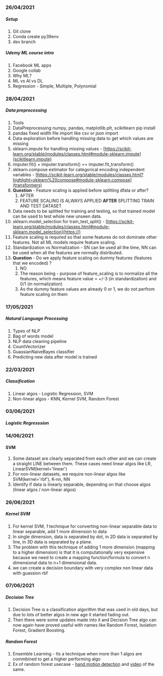 ### 26/04/2021

##### Setup

1. Git clone
2. Conda create py39env
3. dev branch

##### Udemy ML course intro

1. Facebook ML apps
2. Google collab
3. Why ML?
4. ML vs AI vs DL
5. Regression - Simple, Multiple, Polynomial

### 28/04/2021

##### Data preprocessing

1. Tools
2. DataPreprocessing numpy, pandas, matplotlib.plt, scikitlearn pip install
3. pandas fixed width file import like csv or json import
4. Data exploration before handling missing data to get which values are missing
5. sklearn.impute for handling missing values - [https://scikit-learn.org/stable/modules/classes.html#module-sklearn.impute](scikitlearn.impute)
6. imputer.fit() + imputer.transform() == imputer.fit_transform()
7. sklearn.compose estimator for categorical encoding independent variables - [https://scikit-learn.org/stable/modules/classes.html?highlight=sklearn%20compose#module-sklearn.compose](transformers)
8. **Question** - Feature scaling is applied before splitting dfata or after?
   1. AFTER
   2. FEATURE SCALING IS ALWAYS APPLIED **AFTER** SPLITTING TRAIN AND TEST DATASET
9. Data needs to be splitted for training and testing, so that trained model can be used to test whole new unseen data.
10. sklearn.model_selection for train_test_split() - [https://scikit-learn.org/stable/modules/classes.html#module-sklearn.model_selection](https://)
11. Feature scaling is required so that some features do not dominate other features. Not all ML models require feature scaling.
12. Standardization vs Normalization - SN can be used all the time, NN can be used when all the features are normally distributed.
13. **Question** - Do we apply feature scaling on dummy features (features that we encoded) ?
    1. NO
    2. The reason being - purpose of feature_scaling is to normalize all the features, which means feature value = +/-3 (in standardization) and 0/1 (in normalization)
    3. As the dummy feature values are already 0 or 1, we do not perfrom feature scaling on them

### 17/05/2021

##### Natural Language Processing

1. Types of NLP
2. Bag of words model
3. NLP data cleaning pipeline
4. CountVectorizer
5. GuassianNaiveBayes classifier
6. Predicting new data after model is trained

### 22/03/2021

##### Classification

1. Linear algos - Logistic Regression, SVM
2. Non-linear algos - KNN, Kernel SVM, Random Forest

### 03/06/2021

##### Logistic Regresssion

### 14/06/2021

#### SVM

1. Some dataset are clearly separated from each other and we can create a straight LINE between them. These cases need linear algos like LR, LinearSVM(kernel='linear')
2. For non-linear datasets, we require non-linear algos like SVM(kernel='rbf'), K-nn, NN
3. Identify if data is linearly separable, depending on that choose algos (linear algos / non-linear algos)

### 26/06/2021

##### Kernel SVM

1. For kernel SVM, 1 technique for converting non-linear separable data to linear separable, add 1 more dimension to data
2. In single dimension, data is separated by dot, in 2D data is separated by line, in 3D data is separated by a plane.
3. The problem with this technique of adding 1 more dimension (mapping to a higher dimension) is that it is computationally very expensive because we need to create a mapping function/formula to convert n dimensional data to n+1 dimensional data.
4. we can create a decision boundary with very complex non linear data with guassion rbf

### 07/06/2021

##### Decision Tree

1. Decision Tree is a classification algorithm that was used in old days, but due to lots of better algos in new age it started fading out.
2. Then there were some updates made into it and Decision Tree algo can now again have proved useful with names like Random Forest, Isolation Forest, Gradient Boosting.

##### Random Forest

1. Ensemble Learning - Its a technique when more than 1 algos are commbined to get a higher performing algo
2. Ex of random forest usecase - [hand motion detection](https://www.microsoft.com/en-us/research/wp-content/uploads/2016/02/BodyPartRecognition.pdf) and [video](https://www.microsoft.com/en-us/research/publication/real-time-human-pose-recognition-in-parts-from-a-single-depth-image/) of the same.

